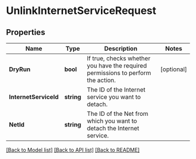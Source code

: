 # UnlinkInternetServiceRequest

## Properties

Name | Type | Description | Notes
------------ | ------------- | ------------- | -------------
**DryRun** | **bool** | If true, checks whether you have the required permissions to perform the action. | [optional] 
**InternetServiceId** | **string** | The ID of the Internet service you want to detach. | 
**NetId** | **string** | The ID of the Net from which you want to detach the Internet service. | 

[[Back to Model list]](../README.md#documentation-for-models) [[Back to API list]](../README.md#documentation-for-api-endpoints) [[Back to README]](../README.md)


